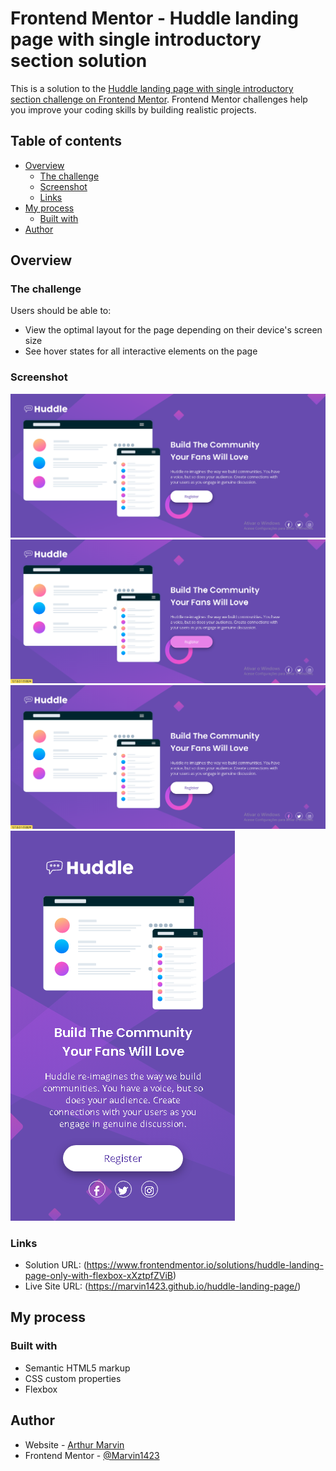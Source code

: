 # Frontend Mentor - Huddle landing page with single introductory section solution

This is a solution to the [Huddle landing page with single introductory section challenge on Frontend Mentor](https://www.frontendmentor.io/challenges/huddle-landing-page-with-a-single-introductory-section-B_2Wvxgi0). Frontend Mentor challenges help you improve your coding skills by building realistic projects. 

## Table of contents

- [Overview](#overview)
  - [The challenge](#the-challenge)
  - [Screenshot](#screenshot)
  - [Links](#links)
- [My process](#my-process)
  - [Built with](#built-with)
- [Author](#author)

## Overview

### The challenge

Users should be able to:

- View the optimal layout for the page depending on their device's screen size
- See hover states for all interactive elements on the page

### Screenshot

![](./src/images/screenshots/Landing-page-final-design.png)
![](./src/images/screenshots/Landing-page-final-design-hover-button.png)
![](./src/images/screenshots/Landing-page-final-design-hover-button-socials.png)
![](./src/images/screenshots/Landing-page-mobile-final-design.png)

### Links

- Solution URL: (https://www.frontendmentor.io/solutions/huddle-landing-page-only-with-flexbox-xXztpfZViB)
- Live Site URL: (https://marvin1423.github.io/huddle-landing-page/)

## My process

### Built with

- Semantic HTML5 markup
- CSS custom properties
- Flexbox

## Author

- Website - [Arthur Marvin](https://github.com/Marvin1423)
- Frontend Mentor - [@Marvin1423](https://www.frontendmentor.io/profile/Marvin1423)
